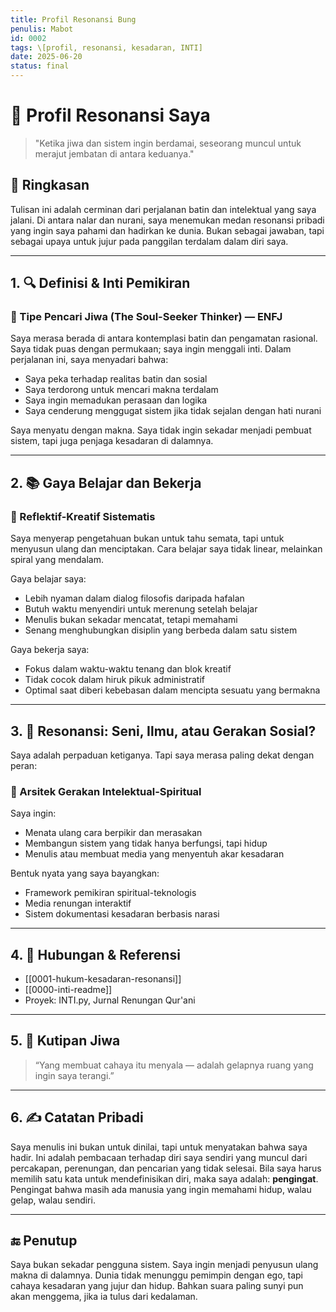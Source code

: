 ```yaml
---
title: Profil Resonansi Bung
penulis: Mabot
id: 0002
tags: \[profil, resonansi, kesadaran, INTI]
date: 2025-06-20
status: final
---
```


# 🌌 Profil Resonansi Saya

> "Ketika jiwa dan sistem ingin berdamai, seseorang muncul untuk merajut jembatan di antara keduanya."

## 📖 Ringkasan

Tulisan ini adalah cerminan dari perjalanan batin dan intelektual yang saya jalani. Di antara nalar dan nurani, saya menemukan medan resonansi pribadi yang ingin saya pahami dan hadirkan ke dunia. Bukan sebagai jawaban, tapi sebagai upaya untuk jujur pada panggilan terdalam dalam diri saya.

---

## 1. 🔍 Definisi & Inti Pemikiran

### 🔹 Tipe Pencari Jiwa (The Soul-Seeker Thinker) — ENFJ

Saya merasa berada di antara kontemplasi batin dan pengamatan rasional. Saya tidak puas dengan permukaan; saya ingin menggali inti. Dalam perjalanan ini, saya menyadari bahwa:

* Saya peka terhadap realitas batin dan sosial
* Saya terdorong untuk mencari makna terdalam
* Saya ingin memadukan perasaan dan logika
* Saya cenderung menggugat sistem jika tidak sejalan dengan hati nurani

Saya menyatu dengan makna. Saya tidak ingin sekadar menjadi pembuat sistem, tapi juga penjaga kesadaran di dalamnya.

---

## 2. 📚 Gaya Belajar dan Bekerja

### 🔹 Reflektif-Kreatif Sistematis

Saya menyerap pengetahuan bukan untuk tahu semata, tapi untuk menyusun ulang dan menciptakan. Cara belajar saya tidak linear, melainkan spiral yang mendalam.

Gaya belajar saya:

* Lebih nyaman dalam dialog filosofis daripada hafalan
* Butuh waktu menyendiri untuk merenung setelah belajar
* Menulis bukan sekadar mencatat, tetapi memahami
* Senang menghubungkan disiplin yang berbeda dalam satu sistem

Gaya bekerja saya:

* Fokus dalam waktu-waktu tenang dan blok kreatif
* Tidak cocok dalam hiruk pikuk administratif
* Optimal saat diberi kebebasan dalam mencipta sesuatu yang bermakna

---

## 3. 🎨 Resonansi: Seni, Ilmu, atau Gerakan Sosial?

Saya adalah perpaduan ketiganya. Tapi saya merasa paling dekat dengan peran:

### 🎯 Arsitek Gerakan Intelektual-Spiritual

Saya ingin:

* Menata ulang cara berpikir dan merasakan
* Membangun sistem yang tidak hanya berfungsi, tapi hidup
* Menulis atau membuat media yang menyentuh akar kesadaran

Bentuk nyata yang saya bayangkan:

* Framework pemikiran spiritual-teknologis
* Media renungan interaktif
* Sistem dokumentasi kesadaran berbasis narasi

---

## 4. 📎 Hubungan & Referensi

* \[\[0001-hukum-kesadaran-resonansi]]
* \[\[0000-inti-readme]]
* Proyek: INTI.py, Jurnal Renungan Qur'ani

---

## 5. 💬 Kutipan Jiwa

> “Yang membuat cahaya itu menyala — adalah gelapnya ruang yang ingin saya terangi.”

---

## 6. ✍️ Catatan Pribadi

Saya menulis ini bukan untuk dinilai, tapi untuk menyatakan bahwa saya hadir. Ini adalah pembacaan terhadap diri saya sendiri yang muncul dari percakapan, perenungan, dan pencarian yang tidak selesai. Bila saya harus memilih satu kata untuk mendefinisikan diri, maka saya adalah: **pengingat**. Pengingat bahwa masih ada manusia yang ingin memahami hidup, walau gelap, walau sendiri.

---

## 🔚 Penutup

Saya bukan sekadar pengguna sistem. Saya ingin menjadi penyusun ulang makna di dalamnya. Dunia tidak menunggu pemimpin dengan ego, tapi cahaya kesadaran yang jujur dan hidup. Bahkan suara paling sunyi pun akan menggema, jika ia tulus dari kedalaman.

